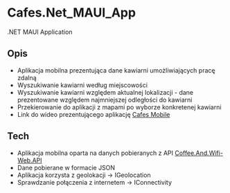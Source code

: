 # Cafes.Net_MAUI_App
.NET MAUI Application 

## Opis
- Aplikacja mobilna prezentująca dane kawiarni umożliwiających pracę zdalną
- Wyszukiwanie kawiarni według miejscowości
- Wyszukiwanie kawiarni względem aktualnej lokalizacji - dane prezentowane względem najmniejszej odległości do kawiarni
- Przekierowanie do aplikacji z mapami po wyborze konkretenej kawiarni
- Link do wideo prezentującego aplikację [Cafes Mobile](https://1drv.ms/v/s!AplwdM53iJI9gYx2PlZ5hBzWVPDvaA?e=aCqpYm) 


## Tech
- Aplikacja mobilna oparta na danych pobieranych z API [Coffee.And.Wifi-Web.API](https://github.com/SlawomirJankowski/CoffeeAndWifi.WebApi.git)
- Dane pobierane w formacie JSON
- Aplikacja korzysta z geolokacji -> IGeolocation
- Sprawdzanie połączenia z internetem -> IConnectivity
